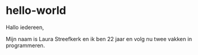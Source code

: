 # hello-world

Hallo iedereen,

Mijn naam is Laura Streefkerk en ik ben 22 jaar en volg nu twee vakken in programmeren.
